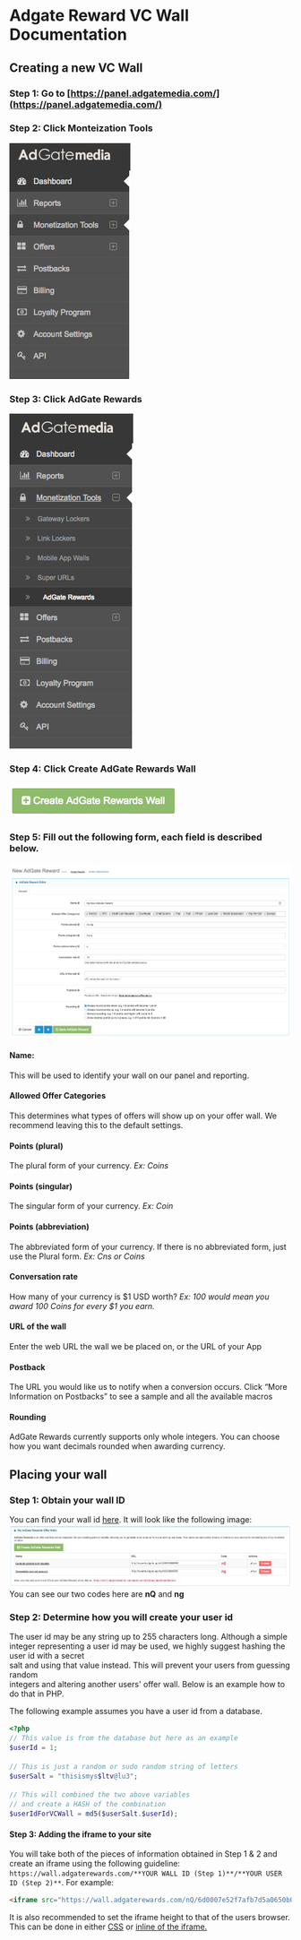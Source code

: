 # Adgate Reward VC Wall Documentation

## Creating a new VC Wall
### Step 1: Go to [https://panel.adgatemedia.com/](https://panel.adgatemedia.com/)
### Step 2: Click Monteization Tools
![Alt text](/Click_Money_Tools.png?raw=true "Click 'Monetization Tools'")
### Step 3: Click AdGate Rewards
![Alt text](/Click_Adgate_Reward.png?raw=true "Click 'AdGate Rewards'")
### Step 4: Click Create AdGate Rewards Wall
![Alt text](/Create_Adgate_Rewards_Wall.png?raw=true "Click 'Create AdGate Rewards Wall'")
### Step 5: Fill out the following form, each field is described below.
![Alt text](/New_VC_Wall.png?raw=true "New VC Wall")
#### Name:
This	will	be	used	to	identify	your	wall	on	our	panel	and	reporting.
#### Allowed Offer Categories
This	determines	what	types	of	offers	will	show	up	on	your offer	wall.	We	recommend	leaving	this	to	the default	settings.
#### Points (plural)
The	plural	form	of	your	currency.	*Ex: Coins*
#### Points (singular)
The	singular	form	of	your	currency.	*Ex:	Coin*
#### Points (abbreviation)
The	abbreviated	form	of	your	currency.	If	there	is	no	abbreviated	form,	just	use	the	Plural form.	*Ex:	Cns	or	Coins*
#### Conversation rate
How	many	of	your	currency	is	$1	USD	worth?	*Ex:	100	would	mean you	award	100	Coins	for	every	$1	you	earn.*
#### URL of the wall
Enter	the	web	URL	the	wall	we	be	placed	on,	or	the	URL	of	your	App
#### Postback
The	URL	you	would	like	us	to	notify	when	a	conversion occurs.	Click	“More	Information	on	Postbacks” to	see	a	sample and	all	the	available	macros
#### Rounding
AdGate	Rewards	currently	supports	only	whole	integers.	You	can	choose how	you	want	decimals	rounded	when	awarding currency.

## Placing your wall
### Step 1: Obtain your wall ID
You can find your wall id [here](https://panel.adgatemedia.com/affiliate/vc-walls). It will look like the following image:
![Alt text](/Wall_Code_Example.png?raw=true "Wall code example")
You can see our two codes here are **nQ** and **ng**
### Step 2: Determine how you will create your user id
The	user	id	may	be	any	string	up	to	255	characters	long.	Although	a	simple	integer	
representing	a	user	id	may	be	used,	we	highly	suggest	hashing	the	user	id	with	a	secret	
salt	and	using	that	value	instead.	This	will	prevent	your	users	from	guessing	random	
integers	and	altering	another	users'	offer	wall. Below is an example how to do that in PHP.

The following example assumes you have a user id from a database.
```php
<?php
// This value is from the database but here as an example
$userId = 1;

// This is just a random or sudo random string of letters
$userSalt = "thisismys$ltv@lu3";

// This will combined the two above variables
// and create a HASH of the combination
$userIdForVCWall = md5($userSalt.$userId);
```

#### Step 3: Adding the iframe to your site
You will take both of the pieces of information obtained in Step 1 & 2 and create an iframe using the following guideline: `https://wall.adgaterewards.com/**YOUR WALL ID (Step 1)**/**YOUR USER ID (Step 2)**`. For example:
```html
<iframe src="https://wall.adgaterewards.com/nQ/6d0007e52f7afb7d5a0650b0ffb8a4d1"></iframe>
```

It is also recommended to set the iframe height to that of the users browser. This can be done in either [CSS](http://www.tagindex.net/css/frame/width_height.html) or [inline of the iframe.](http://www.w3schools.com/tags/att_iframe_height.asp)
